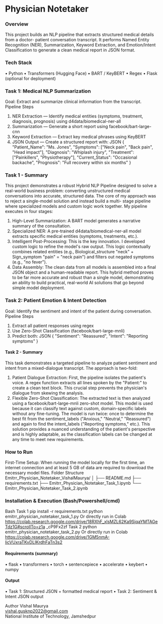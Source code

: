 # Physician Notetaker 
### Overview 
This project builds an NLP pipeline that extracts structured medical details from a doctor-
patient conversation transcript. 
It performs Named Entity Recognition (NER), Summarization, Keyword Extraction, and 
Emotion/Intent Classification to generate a clean medical report in JSON format. 
 

### Tech Stack 
• Python 
• Transformers (Hugging Face) 
• BART / KeyBERT 
• Regex 
• Flask (optional for deployment) 
 
### Task 1: Medical NLP Summarization 
Goal: Extract and summarize clinical information from the transcript. 
Pipeline Steps 
1. NER Extraction — Identify medical entities (symptoms, treatment, diagnosis, 
prognosis) using d4data/biomedical-ner-all 
2. Summarization — Generate a short report using facebook/bart-large-cnn 
3. Keyword Extraction — Extract key medical phrases using KeyBERT 
4. JSON Output — Create a structured report with: 
JSON 
{ 
  "Patient_Name": "Ms. Jones", 
  "Symptoms": ["Neck pain", "Back pain", "Head impact"], 
  "Diagnosis": "Whiplash injury", 
  "Treatment": ["Painkillers", "Physiotherapy"], 
  "Current_Status": "Occasional backache", 
  "Prognosis": "Full recovery within six months" 
} 
 
### Task 1 - Summary 
This project demonstrates a robust Hybrid NLP Pipeline designed to solve a real-world 
business problem: converting unstructured medical conversations into accurate, structured 
data. 
The core of my approach was to reject a single-model solution and instead build a multi-
stage pipeline where specialized models and custom logic work together. 
My pipeline executes in four stages: 
1. High-Level Summarization: A BART model generates a narrative summary of the 
consultation. 
2. Specialized NER: A pre-trained d4data/biomedical-ner-all model extracts specific 
medical entities (symptoms, treatments, etc.). 
3. Intelligent Post-Processing: This is the key innovation. I developed custom logic to 
refine the model's raw output. This logic contextually combines related entities (e.g., 
Biological_structure "neck" + Sign_symptom "pain" = "neck pain") and filters out 
negated symptoms (e.g., "no fever"). 
4. Data Assembly: The clean data from all models is assembled into a final JSON object 
and a human-readable report. 
This hybrid method proves to be far more accurate and robust than a single model, 
demonstrating an ability to build practical, real-world AI solutions that go beyond simple 
model deployment. 
 
 
### Task 2: Patient Emotion & Intent Detection 
Goal: Identify the sentiment and intent of the patient during conversation. 
Pipeline Steps 
1. Extract all patient responses using regex 
2. Use Zero-Shot Classification (facebook/bart-large-mnli) 
3. Predict both: 
JSON 
{ 
  "Sentiment": "Reassured", 
  "Intent": "Reporting symptoms" 
} 
 
#### Task 2 - Summary 
This task demonstrates a targeted pipeline to analyze patient sentiment and intent from a 
mixed-dialogue transcript. 
The approach is two-fold: 
1. Patient Dialogue Extraction: First, the pipeline isolates the patient's voice. A regex 
function extracts all lines spoken by the "Patient:" to create a clean text block. This 
crucial step prevents the physician's dialogue from skewing the analysis. 
2. Flexible Zero-Shot Classification: The extracted text is then analyzed using a 
facebook/bart-large-mnli zero-shot model. This model is used because it can classify 
text against custom, domain-specific labels without any fine-tuning. The model is run 
twice: once to determine the best fit from the sentiment_labels ("Anxious," "Neutral," 
"Reassured") and again to find the intent_labels ("Reporting symptoms," etc.). 
This solution provides a nuanced understanding of the patient's perspective and is highly 
adaptable, as the classification labels can be changed at any time to meet new requirements. 
 
 
### How to Run 
First-Time Setup: When running the model locally for the first time, an internet connection and 
at least 5 GB of data are required to download the necessary model files. 
Folder Structure 
Emitrr_Physician_Notetaker_VishalMaurya/ 
│ 
├── README.md 
├── requirements.txt 
├── Emitrr_Physician_Notetaker_Task_1.ipynb 
└── Emitrr_Physician_Notetaker_Task_2.ipynb 
### Installation & Execution (Bash/Powershell/cmd) 
Bash 
Task 1 
pip install -r requirements.txt 
python emitrr_physician_notetaker_task_1.py 
Or directly run in Colab 
https://colab.research.google.com/drive/18RXhF_xlsMZL62Ka9SjqaYMTAGeTdz1G#scrollTo=z1a
_cP9Fx2zf 
Task 2 
python emitrr_physician_notetaker_task_2.py 
Or directly run in Colab 
https://colab.research.google.com/drive/1GM5nmA-licVUxraTKvDLIKrdhFaTn3s2 
#### Requirements (summary) 
• flask 
• transformers 
• torch 
• sentencepiece 
• accelerate 
• keybert 
• numpy 
 
#### Output 
• Task 1: Structured JSON + formatted medical report 
• Task 2: Sentiment & Intent JSON output 
 
Author 
Vishal Maurya  
vishal.gusknp2022@gmail.com  
National Institute of Technology, Jamshedpur 
 
